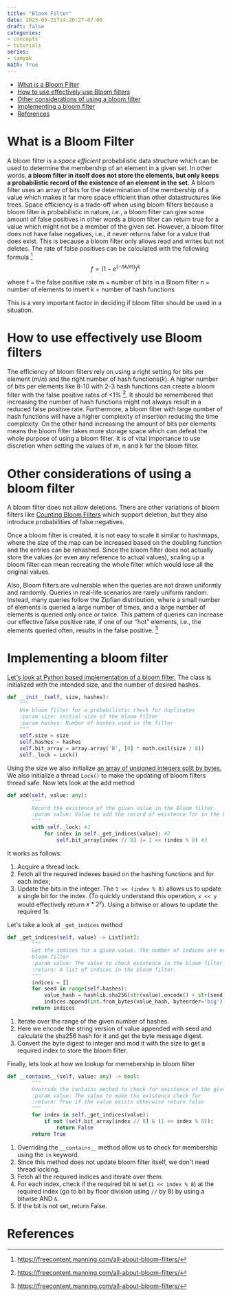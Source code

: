 ```yaml
---
title: "Bloom Filter"
date: 2023-05-21T14:20:27-07:00
draft: false
categories:
- concepts
- tutorials
series:
- samyak
math: True
---
```


<!-- TOC -->
* [What is a Bloom Filter](#what-is-a-bloom-filter)
* [How to use effectively use Bloom filters](#how-to-use-effectively-use-bloom-filters)
* [Other considerations of using a bloom filter](#other-considerations-of-using-a-bloom-filter)
* [Implementing a bloom filter](#implementing-a-bloom-filter)
* [References](#references)
<!-- TOC -->

# What is a Bloom Filter
A bloom filter is a _space efficient_ probabilistic data structure which can be used to determine the membership of an element in a given set. In other words, **a bloom filter in itself does not store the elements, but only keeps a probabilistic record of the existence of an element in the set.** A bloom filter uses an array of bits for the determination of the membership of a value which makes it far more space efficient than other datastructures like trees.
Space efficiency is a trade-off when using bloom filters because a bloom filter is probabilistic in nature, i.e., a bloom filter can give some amount of false positives in other words a bloom filter can return true for a value which might not be a member of the given set. However, a bloom filter does not have false negatives, i.e., it never returns false for a value that does exist. This is because a bloom filter only allows read and writes but not deletes.
The rate of false positives can be calculated with the following formula [^1] 
$$f = {(1-e^{(-nk/m)})}^k$$

where
f = the false positive rate
m = number of bits in a Bloom filter
n = number of elements to insert
k = number of hash functions

This is a very important factor in deciding if bloom filter should be used in a situation.

# How to use effectively use Bloom filters
The efficiency of bloom filters rely on using a right setting for bits per element ($m/n$) and the right number of hash functions($k$). A higher number of bits per elements like 8-10 with 2-3 hash functions can create a bloom filter with the false positive rates of <1% [^1].
It should be remembered that increasing the number of hash functions might not always result in a reduced false positive rate. Furthermore, a bloom filter with large number of hash functions will have a higher complexity of insertion reducing the time complexity. On the other hand increasing the amount of bits per elements means the bloom filter takes more storage space which can defeat the whole purpose of using a bloom filter. It is of vital importance to use discretion when setting the values of m, n and k for the bloom filter.

# Other considerations of using a bloom filter
A bloom filter does not allow deletions. There are other variations of bloom filters like [Counting Bloom Filters](https://en.wikipedia.org/wiki/Counting_Bloom_filter) which support deletion, but they also introduce probabilities of false negatives.

Once a bloom filter is created, it is not easy to scale it similar to hashmaps, where the size of the map can be increased based on the doubling function and the entries can be rehashed. Since the bloom filter does not actually store the values (or even any reference to actual values), scaling up a bloom filter can mean recreating the whole filter which would lose all the original values.

Also, Bloom filters are vulnerable when the queries are not drawn uniformly and randomly. Queries in real-life scenarios are rarely uniform random. Instead, many queries follow the Zipfian distribution, where a small number of elements is queried a large number of times, and a large number of elements is queried only once or twice. This pattern of queries can increase our effective false positive rate, if one of our “hot” elements, i.e., the elements queried often, results in the false positive. [^1]

# Implementing a bloom filter

[Let's look at Python based implementation of a bloom filter.](https://github.com/AnshumanTripathi/leetcode/blob/master/python_problems/duplicate_id_checker.py) The class is initialized with the intended size, and the number of desired hashes.
```python
def __init__(self, size, hashes):
    """
    Use bloom filter for a probabilistic check for duplicates
    :param size: initial size of the bloom filter
    :param hashes: Number of hashes used in the filter
    """
    self.size = size
    self.hashes = hashes
    self.bit_array = array.array('B', [0] * math.ceil(size / 8))
    self._lock = Lock()
```
Using the size we also initialize [an array of unsigned integers split by bytes.](https://docs.python.org/3/library/array.html) We also initialize a thread `Lock()` to make the updating of bloom filters thread safe. 
Now lets look at the add method

```python
def add(self, value: any):
        """
        Record the existence of the given value in the Bloom filter.
        :param value: Value to add the record of existence for in the bloom filter.
        """
        with self._lock: #1
            for index in self._get_indices(value): #2
                self.bit_array[index // 8] |= 1 << (index % 8) #3
```
It works as follows:
1. Acquire a thread lock.
2. Fetch all the required indexes based on the hashing functions and for each index;
3. Update the bits in the integer. The `1 << (index % 8)` allows us to update a single bit for the index. (To quickly understand this operation, `x << y` would effectively return $x*2^{y}$). Using a bitwise or allows to update the required 1s.

Let's take a look at `_get_indices` method

```python
def _get_indices(self, value) -> List[int]:
        """
        Get the indices for a given value. The number of indices are equivalent to the number of hashes used in the
        bloom filter
        :param value: The value to check existence in the bloom filter.
        :return: A list of indices in the bloom filter.
        """
        indices = []
        for seed in range(self.hashes):
            value_hash = hashlib.sha256(str(value).encode() + str(seed).encode()).digest()
            indices.append(int.from_bytes(value_hash, byteorder='big') % self.size)
        return indices
```
1. Iterate over the range of the given number of hashes.
2. Here we encode the string version of value appended with seed and calculate the sha256 hash for it and get the byte message digest.
3. Convert the byte digest to integer and mod it with the size to get a required index to store the bloom filter.

Finally, lets look at how we lookup for memebership in bloom filter
```python
def __contains__(self, value: any) -> bool:
        """
        Override the contains method to check for existence of the given value in the bloom filter.
        :param value: The value to make the existence check for
        :return: True if the value exists otherwise return false
        """
        for index in self._get_indices(value):
            if not (self.bit_array[index // 8] & (1 << index % 8)):
                return False
        return True
```
1. Overriding the `__contains__` method allow us to check for membership using the `in` keyword.
2. Since this method does not update bloom filter itself, we don't need thread locking.
3. Fetch all the required indices and iterate over them.
4. For each index, check if the required bit is set (`1 << index % 8`) at the required index (go to bit by floor division using `//` by 8) by using a bitwise AND `&`.
5. If the bit is not set, return False.

# References
[^1]: https://freecontent.manning.com/all-about-bloom-filters/
